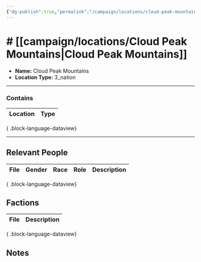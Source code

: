 ```yaml
---
{"dg-publish":true,"permalink":"/campaign/locations/cloud-peak-mountains/","tags":["location"],"noteIcon":"","created":"2025-10-26T20:22:24.155-07:00","updated":"2025-10-28T07:51:27.420-07:00"}
---
```


# # [[campaign/locations/Cloud Peak Mountains\|Cloud Peak Mountains]]
<p><span><ul>
<li dir="auto"><strong>Name:</strong> Cloud Peak Mountains</li>
<li dir="auto"><strong>Location Type:</strong> 3_nation</li>
</ul></span></p>

---

### Contains
| Location | Type |
| -------- | ---- |

{ .block-language-dataview}

---

## Relevant People
| File | Gender | Race | Role | Description |
| ---- | ------ | ---- | ---- | ----------- |

{ .block-language-dataview}

## Factions
| File | Description |
| ---- | ----------- |

{ .block-language-dataview}

## Notes
